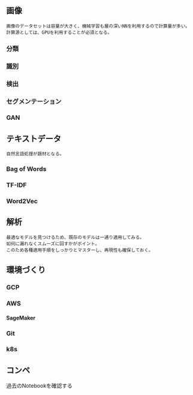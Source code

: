 ## 画像
    画像のデータセットは容量が大きく、機械学習も層の深いNNを利用するので計算量が多い。
    計算源としては、GPUを利用することが必須となる。
### 分類
### 識別
### 検出
### セグメンテーション
### GAN


## テキストデータ
    自然言語処理が題材となる。
### Bag of Words
### TF-IDF
### Word2Vec

## 解析
    最適なモデルを見つけるため、既存のモデルは一通り適用してみる。
    如何に漏れなくスムーズに回すかがポイント。
    このため各種適用手順をしっかりとマスターし、再現性も確保しておく。

## 環境づくり
### GCP

### AWS
#### SageMaker
### Git
### k8s

## コンペ
  過去のNotebookを確認する